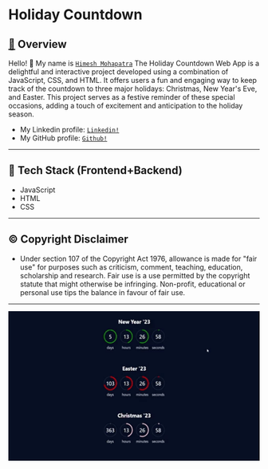 #  Holiday Countdown

<h2 align="left">
     <b>
         <a href="https://github.com/himeshx/Calculator">
             🔰</a> Overview
     </b>
</h2>

Hello! 👋
My name is <a href="https://github.com/himeshx">```Himesh Mohapatra```</a> 
The Holiday Countdown Web App is a delightful and interactive project developed using a combination of JavaScript, CSS, and HTML. It offers users a fun and engaging way to keep track of the countdown to three major holidays: Christmas, New Year's Eve, and Easter. This project serves as a festive reminder of these special occasions, adding a touch of excitement and anticipation to the holiday season.
- My Linkedin profile: <a href="https://www.linkedin.com/in/himesh-mohapatra-386aa8224/">```Linkedin!```</a>
- My GitHub profile: <a href="https://github.com/himeshx">```Github!```</a>
----
<h2 align="left">
    <b>
            🏹</a> Tech Stack (Frontend+Backend)
    </b>
</h2>

- JavaScript 
- HTML 
- CSS
  
----
<h2 align="left">
  <b>
    ©️ Copyright Disclaimer
  </b>
</h2>

- Under section 107 of the Copyright Act 1976, allowance is made for "fair use" for purposes such as criticism, comment, teaching, education, scholarship and research. Fair use is a use permitted by the copyright statute that might otherwise be infringing. Non-profit, educational or personal use tips the balance in favour of fair use.   
----
<div align="center">
<img width="600px" height="300px" src="Readme Resources/countdown.gif"/>
</div>

